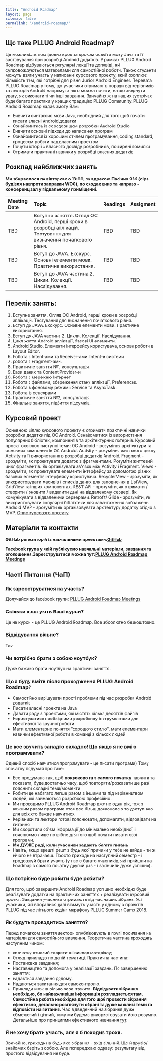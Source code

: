 ```yaml
---
title: "Android Roadmap"
layout: page
sitemap: false
permalink: "/android-roadmap/"
---
```


## Що таке PLLUG Android Roadmap?

Це можливість послідовно крок за кроком освоїти мову Java та її застовування при розробці Android додатків. У рамках PLLUG Android Roadmap відбуваються регулярні лекції та доповіді, які супровождуються матералами для самостійної роботи. Також студенти можуть взяти участь у написанні курсового проекту, який охоплює більшість тем, які потрібні для рівня Junior Android Engineer. Перевага PLLUG.Roadmap у тому, що учасники отримають поради від керівників та лекторів Android напряму: з чого можна почати, на що звернути увагу, як виконати ті чи інші завдання. Звичайно ж на наших зустрічах буде багато практики у кращих традиціях PLLUG Community. PLLUG Android Roadmap надає змогу Вам:
 * Вивчити синтаксис мови Java, необхідний для того щоб почати писати власні Android додатки
 * Ознайомитись із середовищем розробки Android Studio
 * Вивчити основні підходи до написання програм
 * Ознайомитися із хорошим стилем програмування, coding standard, процесом роботи над власним проектом
 * Почути історії з власного досвіду розробників, поширені помилки
 * Отримати практичні навички у розробці власних додатків
 
## Розклад найближчих занять

**Ми збираємося по вівторках о 18:00, за адресою Пасічна 93б (сіра будівля навпроти заправки WOG), по сходах вниз та направо - конференц зал у підвальному приміщенні.**    

|  Meeting Date | Topic | Readings | Assigment |
|:----|:----|:----|:----|
| TBD | Вступне заняття. Огляд ОС Android, перші кроки в розробці аплікацій. Тестування для визначення початкового рівня. | TBD | TBD |
| TBD | Вступ до JAVA. Екскурс. Основні елементи мови. Практичне використання.  | TBD | TBD |
| TBD | Вступ до JAVA частина 2. Цикли. Колекції. Наслідування. | TBD | TBD |

## Перелік занять:
1) Вступне заняття. Огляд ОС Android, перші кроки в розробці аплікацій. Тестування для визначення початкового рівня. 
2) Вступ до JAVA. Екскурс. Основні елементи мови. Практичне використання.
3) Вступ до JAVA частина 2. Цикли. Колекції. Наслідування.
4) Цикл життя Android аплікації, базові UI елементи.
5) Android Studio. Елементи інтерфейсу користувача, основи роботи в Layout Editor.
6) Робота з Intent-ами та Receiver-ами. Intent-и системи
7) робота з Fragment-ами.
8) Практичне заняття №1, консультація.
9) Бази даних та Content Provider-и
10) Робота з мережею Інтернет
11) Робота з файлами, збереження стану аплікації, Preferences.
12) Робота в фоновому режимі: Service та AsyncTask.
13) Робота із сенсорами
14) Практичне заняття №2, консультація.
15) Фінальне заняття, підбиття підсумків.

## Курсовий проект

Основною ціллю курсового проекту є отримати практичні навички розробки додатки під ОС Android. Ознайомитися із використання популярних бібліотек, компонентів та архітектурних патернів. Курсовий проект охоплює наступні теми:
ОС Android - розуміння архітектури та основних компонентів ОС Android.
Activity - розуміння життєвого циклу Activity та її використання в розробці додатків Android.
Fragment - зрозуміти, як проектувати додаток з фрагментами. Розуміти життєвий цикл фрагментів. Як організувати зв'язок між Activity і Fragment.
Views - зрозуміти, як проектувати елементи інтерфейсу за допомогою різних базових елементів інтерфейсу користувача.
RecyclerView - зрозуміти, як використовувати масивів / списків даних для заповнення в ListView, GridView та інших компонентах.
REST API - зрозуміти, як отримати / створити / оновити / видалити дані на віддаленому сервері. Як комунікувати з віддаленими серверами.
Retrofit/ Glide - зрозуміти, як використовувати популярні бібліотеки для завантаження зображень.
Android MVP - зрозуміти як організовувати архітектуру додатку згідно з MVP.
[Опис курсового проекту](https://docs.google.com/document/d/14UDe7SXd2zrWBW0XNbPjL5oz43zMdSm6IjXCbADizDA/edit?usp=sharing)

## Матеріали та контакти

**GitHub репозиторій із навчальними проектами:[GitHub](https://github.com/TeslyukTaras?tab=repositories)**

**Facebook група у якій публікуємо навчальні матеріали, завдання та оголошення.Зареєструватися можна тут:[PLLUG Android Roadmap Meetings](https://www.facebook.com/groups/PLLUGAndroidRoadmap/)**

## Часті Питання (ЧаП)

### Як зареєструватися на участь?

Долучайся до facebook групи: [PLLUG Android Roadmap Meetings](https://www.facebook.com/groups/PLLUGAndroidRoadmap/)

### Скільки коштують Ваші курси?

Це не курси - це PLLUG Android Roadmap. Все абсолютно безкоштовно.

### Відвідування вільне?

Так.

### Чи потрібно брати з собою ноутбук?

Дуже бажано брати ноутбук на практичні заняття. 

### Що я буду вміти після проходження PLLUG Android Roadmap?
 * Самостійно вирішувати прості проблеми під час розробки Android додатків 
 * Писати власні проекти на Java
 * Давати раду з проектами, які містять кілька десятків файлів
 * Користуватися необхідними розробнику інструментами для ефективної та зручної роботи
 * Мати елементарне поняття "хорошого стилю", мати елементарні навички ефективної роботи в команді з кількох людей
 
### Це все звучить занадто складно! Що якщо я не вмію програмувати?
Єдиний спосіб навчитися програмувати - це писати програми) Тому спочатку подумай про таке:

 * Все продумано так, щоб **покроково та з самого початку** навчити та показати, буде достатньо часу, щоб повторити/розказати ще раз/пояснити складні теми/моменти
 * Робити це набагато легше разом з іншими та під керівництвом людей, які займаються розробкою професійно.
 * Ми проводимо PLLUG Android Roadmap вже не один рік, тож з кожним разом програма стає все більш досконалою та доступною для всіх хто бажає навчитися.
 * Керівники та лектори готові пояснювати, допомагати, відповідати на питання.
 * Ми скоротили об'єм інформації до мінімально необхідної, і пояснюємо лише потрібне для того щоб почати писати свої програми.
 * **Ми ДУЖЕ раді, коли учасники задають багато питань**
 * Навіть, якщо врешті решт з будь якої причини у тебе не вийде - ти ж нічого не втрачаєш. Просто приходь на наступний семестр - і продовжуй брати участь (у нас є багато учасників, які прийшли на Roadmap з самого початку другий раз - і закінчили дуже успішно).
 
### Що потрібно буде робити буде робити?

Для того, щоб завершити Android Roadmap успішно необхідно буде реалізувати додатки на практичних заняттях + реалізувати курсовий проект. Завдання учасники отримають під час наших зібрань. Усі учасники, які впоралися далі візьмуть участь у одному з проектів PLLUG під час літнього кодінг марафону PLLUG Summer Camp 2018.

### Як будуть проводитись заняття?
Перед початком заняття лектори опубліковують в групі посилання на матеріали для самостійного вивчення.
Теоретична частина проходять наступним чином:
 * спочатку стислий теоретичні виклад матеріалу;
 * Огляд прикладів по даній тематиці.
Практична частина:
 * Постановка завдання;
 * Наставництво та допомога у реалізації завдань.
По завершенню заняття:
 * надається завдання додому.
 * Надаються запитання для самоконтролю.
 * Приклади можна вільно завантажити.
**Відвідувати зібрання необхідно, бо найважливіша інформація розглядається там. Самостійна робота необхідна для того щоб провести зібрання ефективно, детально розглянути обрані та дуже важливі теми та відповісти на питання.** Час відведенний на зібрання дуже обмежений і цінний, тому ми будемо використовувати його розумно. Детальніше про принципми ефективного навчання [тут](https://pllug-community.gitbooks.io/pllug-c-qt-roadmap-book/content/book/most-important/klka-nadvazhlivih-porad.html).


### Я не хочу брати участь, але я б походив трохи.

Звичайно, приходь на будь яке зібрання - вхід вільний. Ще й друзів/знайомих беріть з собою. Але попереджаю одразу: результату від простого відвідування не буде.
